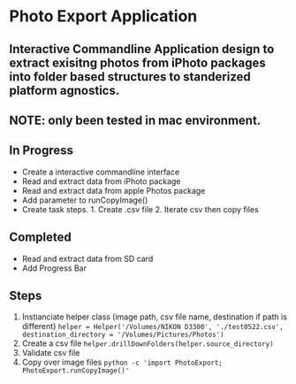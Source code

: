 # Photo Export Application
## Interactive Commandline Application design to extract exisitng photos from iPhoto packages into folder based structures to standerized platform agnostics. 
## NOTE: only been tested in mac environment. 
## In Progress
- Create a interactive commandline interface
- Read and extract data from iPhoto package
- Read and extract data from apple Photos package
- Add parameter to runCopyImage()
- Create task steps. 1. Create .csv file 2. Iterate csv then copy files
## Completed
- Read and extract data from SD card
- Add Progress Bar
## Steps
1. Instianciate helper class (image path, csv file name, destination if path is different) `helper = Helper('/Volumes/NIKON D3300', './test0522.csv', destination_directory = '/Volumes/Pictures/Photos')`
2. Create a csv file `helper.drillDownFolders(helper.source_directory)`
3. Validate csv file
4. Copy over image files `python -c 'import PhotoExport; PhotoExport.runCopyImage()'`